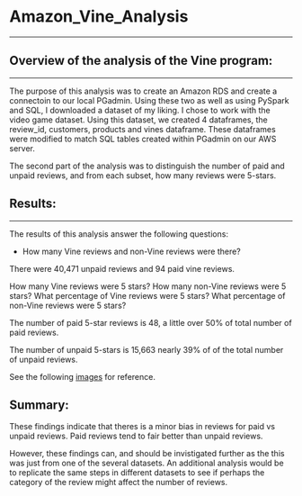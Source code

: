 # Amazon_Vine_Analysis
---

## Overview of the analysis of the Vine program:
---
The purpose of this analysis was to create an Amazon RDS and create a connectoin to our local PGadmin. Using these two as well as using PySpark and SQL, I downloaded a dataset of my liking. I chose to work with the video game dataset. Using this dataset, we created 4 dataframes, the review_id, customers, products and vines dataframe. These dataframes were modified to match SQL tables created within PGadmin on our AWS server.

The second part of the analysis was to distinguish the number of paid and unpaid reviews, and from each subset, how many reviews were 5-stars.

## Results:
---
The results of this analysis answer the following questions:

- How many Vine reviews and non-Vine reviews were there?

There were 40,471 unpaid reviews and 94 paid vine reviews.

How many Vine reviews were 5 stars? How many non-Vine reviews were 5 stars?
What percentage of Vine reviews were 5 stars? What percentage of non-Vine reviews were 5 stars?

The number of paid 5-star reviews is 48, a little over 50% of total number of paid reviews.

The number of unpaid 5-stars is 15,663 nearly 39% of of the total number of unpaid reviews.

See the following [images]() for reference.

## Summary:

These findings indicate that theres is a minor bias in reviews for paid vs unpaid reviews. Paid reviews tend to fair better than unpaid reviews.

However, these findings can, and should be invistigated further as the this was just from one of the several datasets. An additional analysis would be to replicate the same steps in different datasets to see if perhaps the category of the review might affect the number of reviews.
